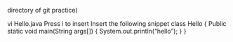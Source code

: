 directory of git practice)

vi Hello.java
Press i to insert 
Insert the following snippet 
class Hello
{
Public static void main(String args[])
{
System.out.println(“hello”);
}
}
